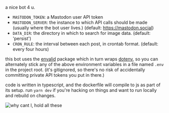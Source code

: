 a nice bot 4 u.

- `MASTODON_TOKEN`: a Mastodon user API token
- `MASTODON_SERVER`: the instance to which API calls should be made (usually
  where the bot user lives.) (default: https://mastodon.social)
- `DATA_DIR`: the directory in which to search for image data.
  (default: 'persist')
- `CRON_RULE`: the interval between each post, in crontab format. (default:
  every four hours)

this bot uses the [envalid](https://github.com/af/envalid) package which in turn
wraps [dotenv](https://github.com/motdotla/dotenv), so you can alternately stick
any of the above environment variables in a file named `.env` in the project
root. (it's gitignored, so there's no risk of accidentally committing private
API tokens you put in there.)

code is written in typescript, and the dockerfile will compile to js as part of
its setup. run `yarn dev` if you're hacking on things and want to run locally
and rebuild on changes.

![why cant I, hold all these](https://i.imgur.com/gBDp6Qs.png)
